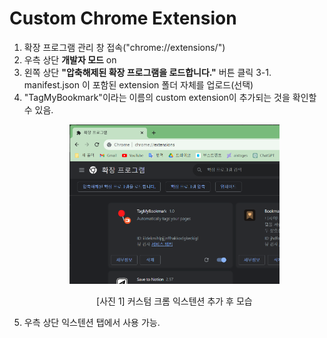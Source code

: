 # Custom Chrome Extension
1. 확장 프로그램 관리 창 접속("chrome://extensions/")
2. 우측 상단 **개발자 모드** on
3. 왼쪽 상단 **"압축해제된 확장 프로그램을 로드합니다."** 버튼 클릭
    3-1. manifest.json 이 포함된 extension 폴더 자체를 업로드(선택)
4. "TagMyBookmark"이라는 이름의 custom extension이 추가되는 것을 확인할 수 있음.
    <p align="center">
        <img src="../../asset/ChromeEX.png" width=70% height=70%>
        <figcaption align="center">[사진 1] 커스텀 크롬 익스텐션 추가 후 모습</figcaption>
    </p>
5. 우측 상단 익스텐션 탭에서 사용 가능.
